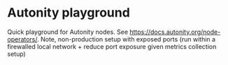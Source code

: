 # Autonity playground

Quick playground for Autonity nodes. See https://docs.autonity.org/node-operators/.
Note, non-production setup with exposed ports (run within a firewalled local network + reduce port exposure given metrics collection setup)

